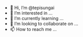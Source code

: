 - 👋 Hi, I’m @tepisungai
- 👀 I’m interested in ...
- 🌱 I’m currently learning ...
- 💞️ I’m looking to collaborate on ...
- 📫 How to reach me ...

<!---
tepisungai/tepisungai is a ✨ special ✨ repository because its `README.md` (this file) appears on your GitHub profile.
You can click the Preview link to take a look at your changes.
--->
